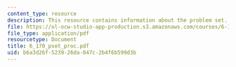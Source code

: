 ```yaml
---
content_type: resource
description: This resource contains information about the problem set.
file: https://ol-ocw-studio-app-production.s3.amazonaws.com/courses/6-170-laboratory-in-software-engineering-fall-2005/b6a3d26f523926da047c2b4f6b599d3b_6_170_pset_proc.pdf
file_type: application/pdf
resourcetype: Document
title: 6_170_pset_proc.pdf
uid: b6a3d26f-5239-26da-047c-2b4f6b599d3b
---
```

